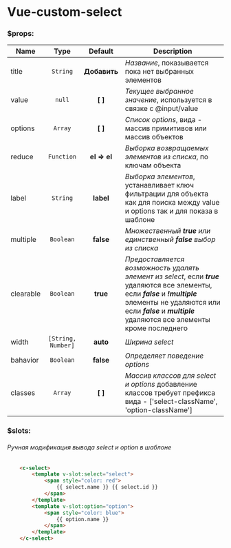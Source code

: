 # Vue-custom-select

### $props:
| Name | Type | Default | Description |
| ---- | :--: | :-----: | ----------- |
| title | `String` | **Добавить** | *Название*, показывается пока нет выбранных элементов |
| value | `null` | **[ ]** | *Текущее выбранное значение*, используется в связке c @input/value |
| options | `Array` | **[ ]** | *Список options*, вида - массив примитивов или массив объектов |
| reduce | `Function` | **el => el** | *Выборка возвращаемых элементов из списка*, по ключам объекта |
| label | `String` | **label** | *Выборка элементов*, устанавливает ключ фильтрации для объекта как для поиска между value и options так и для показа в шаблоне  |
| multiple | `Boolean` | **false** | *Множественный **true** или единственный **false** выбор из списка* |
| clearable | `Boolean` | **true** | *Предоставляется возможность удалять элемент из select*, если ***true*** удаляются все элементы, если ***false*** и ***!multiple*** элементы не удаляются или если ***false*** и ***multiple*** удаляются все элементы кроме последнего |
| width | `[String, Number]` | **auto** | *Ширина select* |
| bahavior | `Boolean` | **false** | *Определяет поведение options* |
| classes | `Array` | **[ ]** | *Массив классов для select и options* добавление классов требует префикса вида - ['select-className', 'option-className']|


### $slots:
###### Ручная модификация вывода select и option в шаблоне
```html
	<c-select>
		<template v-slot:select="select">
			<span style="color: red">
				{{ select.name }} {{ select.id }}
			</span>
		</template>
		<template v-slot:option="option">
			<span style="color: blue">
				{{ option.name }}
			</span>
		</template>
	</c-select>
```